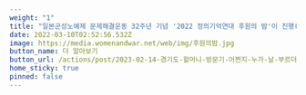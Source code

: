 ```yaml
---
weight: "1"
title: "일본군성노예제 문제해결운동 32주년 기념 '2022 정의기억연대 후원의 밤'이 진행(1)"
date: 2022-03-10T02:52:56.532Z
image: https://media.womenandwar.net/web/img/후원의밤.jpg
button_name: 더 알아보기
button_url: /actions/post/2023-02-14-경기도-할머니-방문기-어쩐지-누가-날-부르더라/
home_sticky: true
pinned: false
---
```

